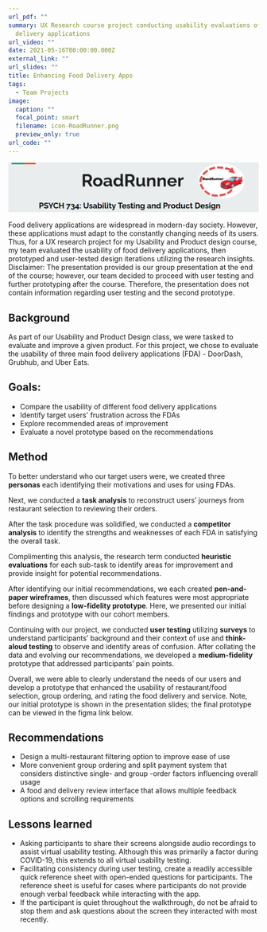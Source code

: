 ```yaml
---
url_pdf: ""
summary: UX Research course project conducting usability evaluations of food
  delivery applications
url_video: ""
date: 2021-05-16T00:00:00.000Z
external_link: ""
url_slides: ""
title: Enhancing Food Delivery Apps
tags:
  - Team Projects
image:
  caption: ""
  focal_point: smart
  filename: icon-RoadRunner.png
  preview_only: true
url_code: ""
---
```

![Roadrunner banner](roadrunner-banner.png)

Food delivery applications are widespread in modern-day society. However, these applications must adapt to the constantly changing needs of its users. Thus, for a UX research project for my Usability and Product design course, my team evaluated the usability of food delivery applications, then prototyped and user-tested design iterations utilizing the research insights. 
Disclaimer: The presentation provided is our group presentation at the end of the course; however, our team decided to proceed with user testing and further prototyping after the course. Therefore, the presentation does not contain information regarding user testing and the second prototype.

## **Background**

As part of our Usability and Product Design class, we were tasked to evaluate and improve a given product. For this project, we chose to evaluate the usability of three main food delivery applications (FDA) - DoorDash, Grubhub, and Uber Eats. 

## **Goals:**

* Compare the usability of different food delivery applications
* Identify target users' frustration across the FDAs
* Explore recommended areas of improvement
* Evaluate a novel prototype based on the recommendations

## **Method**

To better understand who our target users were, we created three **personas** each identifying their motivations and uses for using FDAs. 

Next, we conducted a **task analysis** to reconstruct users’ journeys from restaurant selection to reviewing their orders. 

After the task procedure was solidified, we conducted a **competitor analysis** to identify the strengths and weaknesses of each FDA in satisfying the overall task. 

Complimenting this analysis, the research term conducted **heuristic evaluations** for each sub-task to identify areas for improvement and provide insight for potential recommendations.

After identifying our initial recommendations, we each created **pen-and-paper wireframes**, then discussed which features were most appropriate before designing a **low-fidelity prototype**. Here, we presented our initial findings and prototype with our cohort members. 

Continuing with our project, we conducted **user testing** utilizing **surveys** to understand participants’ background and their context of use and **think-aloud testing** to observe and identify areas of confusion. After collating the data and evolving our recommendations, we developed a **medium-fidelity** prototype that addressed participants’ pain points.

Overall, we were able to clearly understand the needs of our users and develop a prototype that enhanced the usability of restaurant/food selection, group ordering, and rating the food delivery and service. Note, our initial prototype is shown in the presentation slides; the final prototype can be viewed in the figma link below.

## **Recommendations**

* Design a multi-restaurant filtering option to improve ease of use
* More convenient group ordering and split payment system that considers distinctive single- and group -order factors influencing overall usage
* A food and delivery review interface that allows multiple feedback options and scrolling requirements

## **Lessons learned**

* Asking participants to share their screens alongside audio recordings to assist virtual usability testing. Although this was primarily a factor during COVID-19, this extends to all virtual usability testing.
* Facilitating consistency during user testing, create a readily accessible quick reference sheet with open-ended questions for participants. The reference sheet is useful for cases where participants do not provide enough verbal feedback while interacting with the app.
* If the participant is quiet throughout the walkthrough, do not be afraid to stop them and ask questions about the screen they interacted with most recently.
